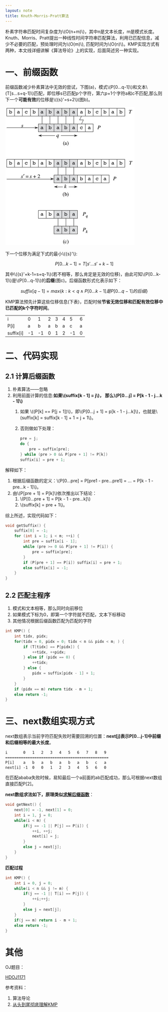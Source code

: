 ```yaml
---
layout: note
title: Knuth-Morris-Pratt算法
---
```

<script type="text/javascript" src="https://cdn.mathjax.org/mathjax/latest/MathJax.js?config=default"></script>

朴素字符串匹配时间复杂度为\\(O(n+m)\\)，其中n是文本长度，m是模式长度。Knuth、Morris、Pratt提出一种线性时间字符串匹配算法，利用已匹配信息，减少不必要的匹配，预处理时间为\\(O(m)\\), 匹配时间为\\(O(n)\\)。KMP实现方式有两种，本文线详细讲解《算法导论》上的实现，后面简述另一种实现。

# 一、前缀函数
前缀函数减少朴素算法中无效的尝试，下图(a)，模式\\(P[0...q-1]\\)和文本\\(T[s...s+q-1]\\)匹配，即位移s已匹配p个字符，第六p+1个字符a和c不匹配,那么则下一个**可能有效**的位移是\\({s}'=s+2\\)(图b)。

![kmp](img/kmp01.jpg)

下一个位移为满足下式的最小\\({s}'\\):

$$P[0...k-1]=T[{s}'...{s}'+k-1]$$

其中\\({s}'+k-1=s+q-1\\)(若不相等，那么肯定是无效的位移)，由此可知\\(P[0...k-1]\\)是\\(P[0...q-1]\\)的**后缀**(图c)。后缀函数形式化表示如下：

$$suffix[q-1]=max \{ k:k<q \wedge  P[0...k-1]是P[0...q-1]的后缀 \}$$

KMP算法预先计算这些位移信息(下表)，匹配时候**节省无效位移和匹配有效位移中已匹配的k个字符时间**。

<table>
<tr>
    <td>i</td><td>0</td><td>1</td><td>2</td><td>3</td><td>4</td><td>5</td><td>6</td>
</tr>
<tr>
    <td>P[i]</td><td>a</td><td>b</td><td>a</td><td>b</td><td>a</td><td>c</td><td>a</td>
</tr>
<tr>
    <td>suffix[i]</td><td>-1</td><td>-1</td><td>0</td><td>1</td><td>2</td><td>-1</td><td>0</td>
</tr>
</table>

# 二、代码实现

## 2.1 计算后缀函数

1. 朴素算法——忽略
2. 利用前面计算的信息:**如果\\(suffix[k - 1] = j\\)， 那么\\(P[0...j] = P[k - 1 - j...k - 1]\\)**
    1. 如果 \\((P[k] == P[j + 1])\\)，即\\(P[0...j + 1] = p[k - 1 - j...k]\\)，也就是\\(suffix[k] = suffix[k - 1] + 1 = j + 1\\)。
    2. 否则做如下处理：

        ```cpp
        pre = j;
        do {
            pre = suffix[pre];
        } while (pre > 0 && P[pre + 1] != P[k])
        suffix[i] = pre + 1;
        ```

<a name="suffix">解释如下</a>：

1. 根据后缀函数的定义：\\(P[0...pre] = P[pre1 - pre...pre1] = ... = P[k - 1 - pre...k - 1]\\)。
2. 由\\(P[pre + 1] = P[k]\\)依次推出以下结论：
   1. \\(P[0...pre + 1] = P[k - 1 - pre...k]\\)
   2. \\(suffix[k] = pre + 1\\)。

综上所述，实现代码如下：

```cpp
void getSuffix() {
    suffix[0] = -1;
    for (int i = 1; i < m; ++i) {
        int pre = suffix[i - 1];
        while (pre >= 0 && P[pre + 1] != P[i]) {
            pre = suffix[pre];
        }
        if (P[pre + 1] == P[i]) suffix[i] = pre + 1;
        else suffix[i] = -1;
    }
}
```

## 2.2 匹配主程序

1. 模式和文本相等，那么同时向前移位
2. 如果模式下标为0，即第一个字符就不匹配，文本下标移动
3. 其他情况根据后缀函数匹配为匹配的字符

```cpp
int KMP() {
    int tidx, pidx;
    for(tidx = 0, pidx = 0; tidx < n && pidx < m; ) {
        if (T[tidx] == P[pidx]) {
            ++tidx, ++pidx;
        } else if (pidx == 0) {
            ++tidx;
        } else {
            pidx = suffix[pidx - 1] + 1;
        }
    }
    if (pidx == m) return tidx - m + 1;
    else return -1;
}
```

# 三、next数组实现方式
next数组表示当前字符匹配失败时需要回溯的位置：**next[j]表示P[0...j-1]中前缀和后缀相等的最大长度**。

    i       0   1   2   3   4   5   6   7   8   9
    ==============================================
    P[i]    a   b   a   b   a   b   a   b   c   a
    next[i] -1  0   0   1   2   3   4   5   6   0

在匹配ababa失败时候，易知最后一个a前面的ab匹配成功，那么可根据next数组直接匹配P[2]。

**next数组求法如下，原理类似[求解后缀函数](#suffix)**：

```cpp
void getNext() {
    next[0] = -1, next[1] = 0;
    int i = 1, j = 0;
    while(i < m) {
        if(j == -1 || P[j] == P[i]) {
            ++i, ++j;
            next[i] = j;
        }
        else j = next[j];
    }
}
```

**匹配过程**

```cpp
int KMP() {
    int i = 0, j = 0;
    while(i < n && j != m) {
        if(j == -1 || T[i] == P[j]) {
            ++i;++j;
        }
        else j = next[j];
    }
    if(j == m) return i - m + 1;
    else return -1;
}
```

# 其他
OJ题目：

[HDOJ1171](http://acm.hdu.edu.cn/showproblem.php?pid=1711)

参考资料：

1. 算法导论
2. [从头到尾彻底理解KMP](http://blog.csdn.net/v_JULY_v/article/details/7041827)

